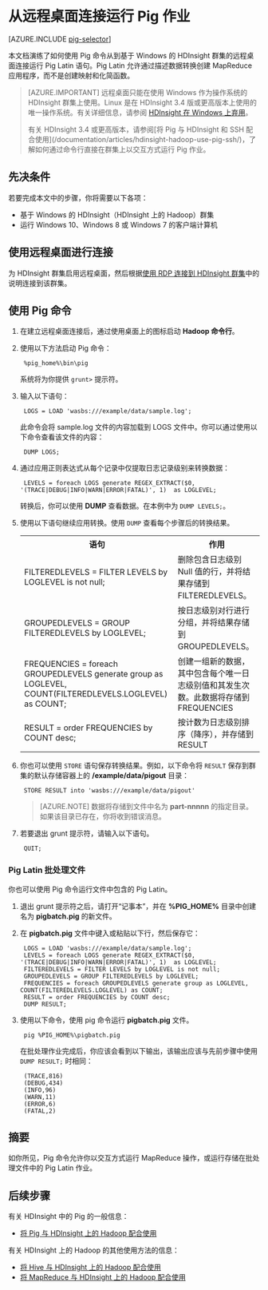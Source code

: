 <properties
    pageTitle="在 HDInsight 中将 Pig 与远程桌面配合使用 | Azure"
    description="了解如何使用 Pig 命令从到基于 Windows 的 HDInsight Hadoop 群集的远程桌面连接运行 Pig Latin 语句。"
    services="hdinsight"
    documentationcenter=""
    author="Blackmist"
    manager="jhubbard"
    editor="cgronlun"
    tags="azure-portal" />
<tags
    ms.assetid="e034a286-de0f-465f-8bf1-3d085ca6abed"
    ms.service="hdinsight"
    ms.devlang="na"
    ms.topic="article"
    ms.tgt_pltfrm="na"
    ms.workload="big-data"
    ms.date="01/17/2017"
    wacn.date="03/10/2017"
    ms.author="larryfr" />

# 从远程桌面连接运行 Pig 作业
[AZURE.INCLUDE [pig-selector](../../includes/hdinsight-selector-use-pig.md)]

本文档演练了如何使用 Pig 命令从到基于 Windows 的 HDInsight 群集的远程桌面连接运行 Pig Latin 语句。Pig Latin 允许通过描述数据转换创建 MapReduce 应用程序，而不是创建映射和化简函数。

> [AZURE.IMPORTANT]
远程桌面只能在使用 Windows 作为操作系统的 HDInsight 群集上使用。Linux 是在 HDInsight 3.4 版或更高版本上使用的唯一操作系统。有关详细信息，请参阅 [HDInsight 在 Windows 上弃用](/documentation/articles/hdinsight-component-versioning/#hdi-version-32-and-33-nearing-deprecation-date)。
><p>
> 有关 HDInsight 3.4 或更高版本，请参阅[将 Pig 与 HDInsight 和 SSH 配合使用](/documentation/articles/hdinsight-hadoop-use-pig-ssh/)，了解如何通过命令行直接在群集上以交互方式运行 Pig 作业。

## <a id="prereq"></a>先决条件
若要完成本文中的步骤，你将需要以下各项：

* 基于 Windows 的 HDInsight（HDInsight 上的 Hadoop）群集
* 运行 Windows 10、Windows 8 或 Windows 7 的客户端计算机

## <a id="connect"></a>使用远程桌面进行连接
为 HDInsight 群集启用远程桌面，然后根据[使用 RDP 连接到 HDInsight 群集](/documentation/articles/hdinsight-administer-use-management-portal/#connect-to-clusters-using-rdp)中的说明连接到该群集。

## <a id="pig"></a>使用 Pig 命令
1. 在建立远程桌面连接后，通过使用桌面上的图标启动 **Hadoop 命令行**。
2. 使用以下方法启动 Pig 命令：

        %pig_home%\bin\pig

    系统将为你提供 `grunt>` 提示符。
3. 输入以下语句：

        LOGS = LOAD 'wasbs:///example/data/sample.log';

    此命令会将 sample.log 文件的内容加载到 LOGS 文件中。你可以通过使用以下命令查看该文件的内容：

        DUMP LOGS;
4. 通过应用正则表达式从每个记录中仅提取日志记录级别来转换数据：

        LEVELS = foreach LOGS generate REGEX_EXTRACT($0, '(TRACE|DEBUG|INFO|WARN|ERROR|FATAL)', 1)  as LOGLEVEL;

    转换后，你可以使用 **DUMP** 查看数据。在本例中为 `DUMP LEVELS;`。
5. 使用以下语句继续应用转换。使用 `DUMP` 查看每个步骤后的转换结果。

    <table>
    <tr>
    <th>语句</th><th>作用</th>
    </tr>
    <tr>
    <td>FILTEREDLEVELS = FILTER LEVELS by LOGLEVEL is not null;</td><td>删除包含日志级别 Null 值的行，并将结果存储到 FILTEREDLEVELS。</td>
    </tr>
    <tr>
    <td>GROUPEDLEVELS = GROUP FILTEREDLEVELS by LOGLEVEL;</td><td>按日志级别对行进行分组，并将结果存储到 GROUPEDLEVELS。</td>
    </tr>
    <tr>
    <td>FREQUENCIES = foreach GROUPEDLEVELS generate group as LOGLEVEL, COUNT(FILTEREDLEVELS.LOGLEVEL) as COUNT;</td><td>创建一组新的数据，其中包含每个唯一日志级别值和其发生次数。此数据将存储到 FREQUENCIES</td>
    </tr>
    <tr>
    <td>RESULT = order FREQUENCIES by COUNT desc;</td><td>按计数为日志级别排序（降序），并存储到 RESULT</td>
    </tr>
    </table>
6. 你也可以使用 `STORE` 语句保存转换结果。例如，以下命令将 `RESULT` 保存到群集的默认存储容器上的 **/example/data/pigout** 目录：

        STORE RESULT into 'wasbs:///example/data/pigout'

    > [AZURE.NOTE]
    数据将存储到文件中名为 **part-nnnnn** 的指定目录。如果该目录已存在，你将收到错误消息。
    >
    >
7. 若要退出 grunt 提示符，请输入以下语句。

        QUIT;

### Pig Latin 批处理文件
你也可以使用 Pig 命令运行文件中包含的 Pig Latin。

1. 退出 grunt 提示符之后，请打开“记事本”，并在 **%PIG\_HOME%** 目录中创建名为 **pigbatch.pig** 的新文件。
2. 在 **pigbatch.pig** 文件中键入或粘贴以下行，然后保存它：

        LOGS = LOAD 'wasbs:///example/data/sample.log';
        LEVELS = foreach LOGS generate REGEX_EXTRACT($0, '(TRACE|DEBUG|INFO|WARN|ERROR|FATAL)', 1)  as LOGLEVEL;
        FILTEREDLEVELS = FILTER LEVELS by LOGLEVEL is not null;
        GROUPEDLEVELS = GROUP FILTEREDLEVELS by LOGLEVEL;
        FREQUENCIES = foreach GROUPEDLEVELS generate group as LOGLEVEL, COUNT(FILTEREDLEVELS.LOGLEVEL) as COUNT;
        RESULT = order FREQUENCIES by COUNT desc;
        DUMP RESULT;
3. 使用以下命令，使用 pig 命令运行 **pigbatch.pig** 文件。

        pig %PIG_HOME%\pigbatch.pig

    在批处理作业完成后，你应该会看到以下输出，该输出应该与先前步骤中使用 `DUMP RESULT;` 时相同：

        (TRACE,816)
        (DEBUG,434)
        (INFO,96)
        (WARN,11)
        (ERROR,6)
        (FATAL,2)

## <a id="summary"></a>摘要
如你所见，Pig 命令允许你以交互方式运行 MapReduce 操作，或运行存储在批处理文件中的 Pig Latin 作业。

## <a id="nextsteps"></a>后续步骤
有关 HDInsight 中的 Pig 的一般信息：

* [将 Pig 与 HDInsight 上的 Hadoop 配合使用](/documentation/articles/hdinsight-use-pig/)

有关 HDInsight 上的 Hadoop 的其他使用方法的信息：

* [将 Hive 与 HDInsight 上的 Hadoop 配合使用](/documentation/articles/hdinsight-use-hive/)
* [将 MapReduce 与 HDInsight 上的 Hadoop 配合使用](/documentation/articles/hdinsight-use-mapreduce/)

<!---HONumber=Mooncake_0306_2017-->
<!--Update_Description: add information about HDInsight Windows is going to be abandoned-->